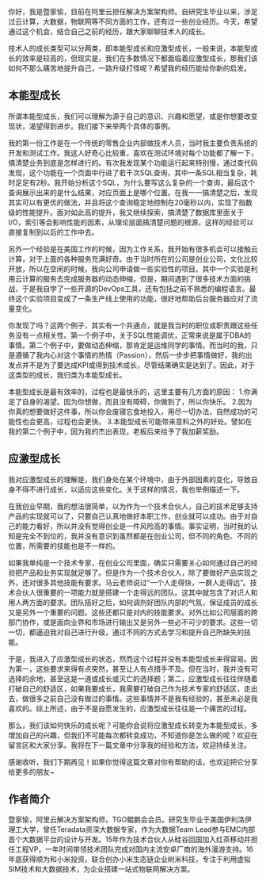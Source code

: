你好，我是暨家愉，目前在阿里云担任解决方案架构师。自研究生毕业以来，涉足过云计算，大数据，物联网等不同方面的工作，还有过一些创业经历。今天，希望通过这个机会，结合自己之前的经历，跟大家聊聊技术人的成长。

技术人的成长类型可以分两类，即本能型成长和应激型成长，一般来说，本能型成长的效率是较高的，但现实是，我们在多数情况下都面临着应激型成长，那我们该如何不那么痛苦地提升自己，一路升级打怪呢？希望我的经历能给你新的启发。

## 本能型成长

所谓本能型成长，我们可以理解为源于自己的意识、兴趣和愿望，或是你想要改变现状，渴望得到进步。我们接下来举两个具体的事例。

我的第一份工作是在一个传统的零售企业内部做技术人员，当时我主要负责系统的开发和测试工作。我这人好奇心比较重，喜欢在测试环境对每个功能都了解一下，搞清楚业务到底是怎样进行的。有次我发现某个功能运行起来特别慢，通过查代码发现，这个功能在一个页面中行进了若干次SQL查询，其中一条SQL相当复杂，耗时足足有2秒。我开始分析这个SQL，为什么要写这么复杂的一个查询，最后这个查询展示出来的是什么结果，对应页面上是哪个位置。在我一一搞清楚之后，发现其实可以有更优的做法，并且将这个查询稳定地控制在20毫秒以内，实现了指数级的性能提升。面对如此高的提升，我又继续探索，搞清楚了数据库里面关于I/O，索引等会影响性能的因素，从理论层面搞清楚问题的根源，这样的经验可以直接复制到以后的工作中去。

另外一个经验是在美国工作的时候，因为工作关系，我开始有很多机会可以接触云计算，对于上面的各种服务充满好奇。由于当时所在的公司是创业公司，文化比较开放，所以在空闲的时候，我向公司申请做一些实验性的项目。其中一个实验是利用云计算的服务去完成服务器的动态伸缩，但是，期间遇到了很多技术方面的挑战，于是我自学了一些开源的DevOps工具，还有包括之前不熟悉的编程语言。最终这个实验项目变成了一条生产线上使用的功能，很好地帮助后台服务器应对了流量变化。

你发现了吗？这两个例子，其实有一个共通点，就是我当时的职位或职责跟这些任务没有一点相关性。第一个例子中，关于SQL性能调优，正常来说是属于DBA的事情。第二个例子中，要做动态伸缩，那肯定是运维同学的事情。而当时的我，只是遵循了我内心对这个事情的热情（Passion），然后一步步把事情做好，我的出发点并不是为了要达成KPI或得到技术成长，尽管结果确实是达到了。因此，对于这类型的成长，我归类为本能型成长。

本能型成长是最有效率的，过程也是最快乐的，这里主要有几方面的原因：
1.你满足了自身的渴望。因为你想做，而且没有障碍，你做到了，所以你快乐。
2.因为你真的想要做好这件事，所以你会废寝忘食地投入，用尽一切办法，自然成功的可能性也会更高，过程也会更快。
3.本能型成长可能带来意料之外的好处。譬如在我的第二个例子中，因为我的杰出表现，老板后来给予了我加薪奖励。

## 应激型成长

我对应激型成长的理解是，我们身处在某个环境中，由于外部因素的变化，导致自身不得不进行成长，以适应这些变化。关于这样的情况，我也举例描述一下。

在我创业早期，我的想法很简单，以为作为一个技术合伙人，自己的技术足够支持产品的实现就可以了，只要自己认真地做好本职工作，创业就可以成功。由于对自己的能力看好，所以并没有觉得创业是一件风险高的事情。事实证明，当时我的认知是完全不到位的，我并没有意识到虽然都是在创业公司，但不同的角色、不同的位置，所需要的技能也是不一样的。

如果我单纯是一个技术专家，在创业公司里面，确实只需要关心如何通过自己的经验把产品和业务实现就足够了。但是作为一个技术合伙人，除了要做好产品实现之外，还对很多其他技能有要求。马云老师说过“一个人走得快，一群人走得远”。技术合伙人很重要的一项能力就是搭建一个走得远的团队。这其中就包含了对识人和用人两方面的要求。团队搭好之后，如何调剂好团队内部的气氛，保证成员的成长又是另外一个重要的问题。这些还都只是对内的技能要求。对外比如公司层面的跨部门协作，或是面向业界和市场进行输出又是另外一些必不可少的要求。这些一切一切，都逼迫我对自己进行升级，通过不同的方式去学习和提升自己所缺失的技能。

于是，我进入了应激型成长的状态，然而这个过程并没有本能型成长来得容易。因为第一，这些要求来得有点突然，甚至让人有点措手不及。但在当时，我并没有可选择的余地，甚至这是一道或成长或灭亡的选择题；第二，应激型成长往往伴随着打破自己的舒适区，如果我要成长，我需要打破自己作为技术专家的舒适区，走出去，做很多之前自己没有做过的事情。这些事情并不是我有经验的，甚至未必是我喜欢的。综上所述，由于不是自愿发生的，应激型成长往往是一个痛苦的过程。

那么，我们该如何快乐的成长呢？可能你会说将应激型成长转变为本能型成长，多增加自己的兴趣，但我们不可能每次都转变成功，不知道你是怎么做的呢？欢迎在留言区和大家分享。我将在下一篇文章中分享我的经验和方法，欢迎持续关注。

感谢收听，我们下期再见！如果你觉得这篇文章对你有帮助的话，也欢迎把它分享给更多的朋友~

## 作者简介

暨家愉，阿里云解决方案架构师，TGO鲲鹏会会员。研究生毕业于美国伊利洛伊理工大学，曾任Teradata资深大数据专家，作为大数据Team Lead参与EMC内部首个大数据平台的设计与开发。15年作为技术合伙人从硅谷回国加入红茶移动并担任工程VP，一年时间带领技术团队完成对国内主流安卓厂商的海外漫游支持。16年底获得顺为和小米投资，联合创办小米生态链企业树米科技，专注于利用虚拟SIM技术和大数据技术，为企业搭建一站式物联网解决方案。

